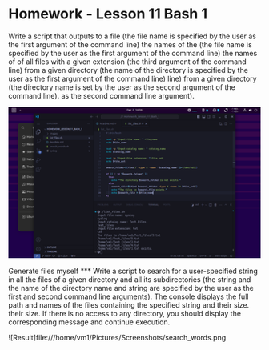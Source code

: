 # Homework - Lesson 11 Bash 1

Write a script that outputs to a file (the file name is specified by the user as the first argument of the command line) the names of the
(the file name is specified by the user as the first argument of the command line) the names of
of all files with a given extension (the third argument of the command line) from a given directory (the name of the directory is specified by the user as the first argument of the command line)
line) from a given directory (the directory name is set by the user as the second argument of the command line).
as the second command line argument).

![Result](https://github.com/railsroger/Maksim_Aleksandrovich_DOS24/blob/main/Homework_Lesson_11_Bash_1/images/list_files.png)

Generate files myself *** Write a script to search for a user-specified string in all the
files of a given directory and all its subdirectories (the string and the name of the
directory name and string are specified by the user as the first and second
command line arguments). The console displays the full path and
names of the files containing the specified string and their size.
their size. If there is no access to any directory, you should
display the corresponding message and continue execution.

![Result]file:///home/vm1/Pictures/Screenshots/search_words.png
